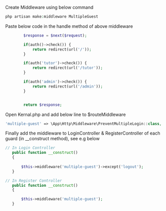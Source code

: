 Create Middleware using below command

```php
php artisan make:middleware MultipleGuest
```

Paste below code in the handle method of above middleware

```php
        $response = $next($request);

        if(auth()->check()) {
            return redirect(url('/'));
        }

        if(auth('tutor')->check()) {
            return redirect(url('/tutor'));
        }

        if(auth('admin')->check()) {
            return redirect(url('/admin'));
        }


        return $response;
 ```
 
 Open Kernal.php and add below line to $routeMiddleware
 
 ```php
 'multiple-guest' => \App\Http\Middleware\PreventMultipleLogin::class,
 ```
 
 Finally add the middleware to LoginController & RegisterController of each guard (in __construct method), see e.g below
 
 ```php
 // In Login Controller
    public function __construct()
    {
        
        $this->middleware('multiple-guest')->except('logout');
    }
 
 // In Register Controller
    public function __construct()
    {
 
        $this->middleware('multiple-guest');
    }
 ```
 
